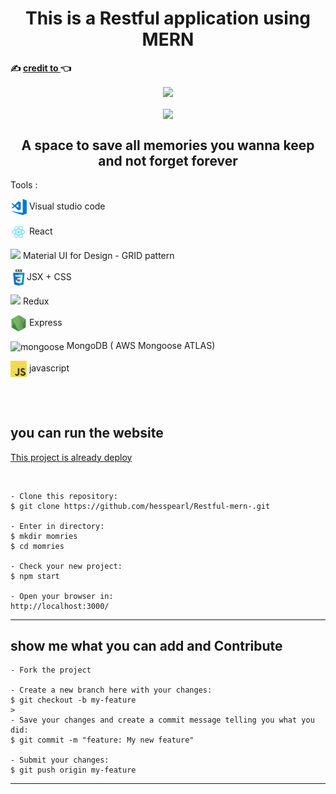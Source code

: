 <p align="center"  >
 <strong > 


  <h1 align="center"> This is a Restful application using MERN</h1>
   
✍️ [credit to ](https://www.youtube.com/watch?v=ngc9gnGgUdA)👈

  </strong>
  <p align="center">
  <img align="center"  src="https://trello-attachments.s3.amazonaws.com/5d02107281e39c17911f5405/5fe21c12a7e07a11d45d7587/f4696d686d7a10ad1062ab3336ad8dcc/ezgif.com-gif-maker.gif" />
 <br>
 <br>
 
 <img align="center"  src="https://trello-attachments.s3.amazonaws.com/5d02107281e39c17911f5405/5fe21c12a7e07a11d45d7587/ef46760e093075e90b7e442aa1a82060/ezgif.com-gif-maker_(1).gif" />
</p>
<p align="center">
  <h2 align="center"> A space to save all memories you wanna keep and not forget forever</h2>

</p>

<p> Tools :</p >

<img align="center" alt="Visual Studio Code" width="26px" src="https://raw.githubusercontent.com/github/explore/80688e429a7d4ef2fca1e82350fe8e3517d3494d/topics/visual-studio-code/visual-studio-code.png" /> Visual studio code
<br>

<img align="center" alt="ReactJs" width="26px" src="https://raw.githubusercontent.com/github/explore/80688e429a7d4ef2fca1e82350fe8e3517d3494d/topics/react/react.png" /> React
<br>

<img   width="20px" src="https://trello-attachments.s3.amazonaws.com/5d02107281e39c17911f5405/5fe21c12a7e07a11d45d7587/d7d618f6cc27b234c07195a60e23e393/material-ui.svg"/> Material UI for Design - GRID pattern <br>

<img align="center" alt="CSS3" width="26px" src="https://raw.githubusercontent.com/github/explore/80688e429a7d4ef2fca1e82350fe8e3517d3494d/topics/css/css.png" />JSX + CSS<br>

<img   width="20px" src="https://trello-attachments.s3.amazonaws.com/5d02107281e39c17911f5405/5fe21c12a7e07a11d45d7587/7255e8774dcd5d82514d8cc83f42624b/redux.svg"/> Redux<br>

<img align="center" alt="Node.js" width="26px" src="https://raw.githubusercontent.com/github/explore/80688e429a7d4ef2fca1e82350fe8e3517d3494d/topics/nodejs/nodejs.png" />   Express<br>

<img align="center" alt="mongoose" width="20px" src="https://trello-attachments.s3.amazonaws.com/5d02107281e39c17911f5405/5fe21c12a7e07a11d45d7587/22d9ed6b70531d354a61c6635bd73ab3/mongodb.svg" /> MongoDB ( AWS Mongoose ATLAS)<br>

<img align="center" alt="JavaScript" width="26px" src="https://raw.githubusercontent.com/github/explore/80688e429a7d4ef2fca1e82350fe8e3517d3494d/topics/javascript/javascript.png" />  javascript<br>
    


<br>
<br>




<h2> you can run the website</h2>
 
[This project is already deploy](https://memories-forever.netlify.app/)
 
 <br> 


   ```
   - Clone this repository:
   $ git clone https://github.com/hesspearl/Restful-mern-.git

   - Enter in directory:
   $ mkdir momries
   $ cd momries

   - Check your new project:
   $ npm start

   - Open your browser in:
   http://localhost:3000/
   ```

---

 <h2>show me what you can add and Contribute </h2>

   ```
   - Fork the project 

   - Create a new branch here with your changes:
   $ git checkout -b my-feature
>
   - Save your changes and create a commit message telling you what you did:
   $ git commit -m "feature: My new feature"

   - Submit your changes:
   $ git push origin my-feature
   ```

---

</p>


  
<p align="center">

<p align="center">



</p>


